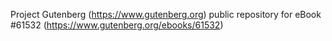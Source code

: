 Project Gutenberg (https://www.gutenberg.org) public repository for
eBook #61532 (https://www.gutenberg.org/ebooks/61532)

